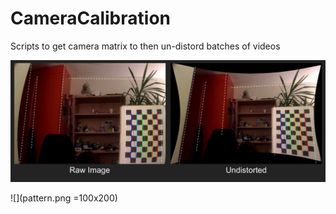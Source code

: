 # CameraCalibration
Scripts to get camera matrix to then un-distord batches of videos 


![picture](Example.png)



![](pattern.png =100x200)
